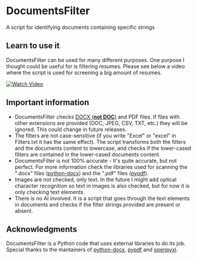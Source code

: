 # DocumentsFilter

A script for identifying documents containing specific strings

## Learn to use it

DocumentsFilter can be used for many different purposes. One purpose I thought could be useful for is filtering resumes. Please see below a video where the script is used for screening a big amount of resumes.

[![Watch Video](https://img.youtube.com/vi/h8_KjkikC6U/0.jpg)](https://www.youtube.com/watch?v=h8_KjkikC6U)

## Important information
- DocumentsFilter checks [DOCX (**not DOC**)](https://www.howtogeek.com/304622/WHAT-IS-A-.DOCX-FILE-AND-HOW-IS-IT-DIFFERENT-FROM-A-.DOC-FILE-IN-MICROSOFT-WORD/) and PDF files. If files with other extensions are provided (DOC, JPEG, CSV, TXT, etc.) they will be ignored. This could change in future releases.
- The filters are not case-sensitive (if you write "Excel" or "excel" in Filters.txt it has the same effect). The script transforms both the filters and the documents content to lowercase, and checks if the  lower-cased filters are contained in the lower-cased documents content.
- DocumentsFilter is not 100% accurate - It's quite accurate, but not perfect. For more information check the libraries used for scanning the ".docx" files ([python-docx](https://github.com/python-openxml/python-docx)) and the ".pdf" files ([pypdf](https://github.com/py-pdf/pypdf)).
- Images are not checked, only text. In the future I might add optical character recognition so text in images is also checked, but for now it is only checking text elements.
- There is no AI involved. It is a script that goes through the text elements in documents and checks if the filter strings provided are present or absent. 

## Acknowledgments
DocumentsFilter is a Python code that uses external libraries to do its job. Special thanks to the mantainers of  [python-docx](https://github.com/python-openxml/python-docx), [pypdf](https://github.com/py-pdf/pypdf) and [openpyxl](https://foss.heptapod.net/openpyxl/openpyxl).
